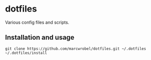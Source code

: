 # dotfiles

Various config files and scripts.

## Installation and usage

    git clone https://github.com/marcwrobel/dotfiles.git ~/.dotfiles
    ~/.dotfiles/install

